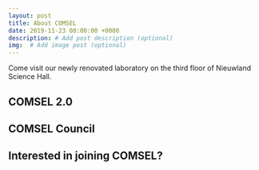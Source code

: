 ```yaml
---
layout: post
title: About COMSEL
date: 2019-11-23 00:00:00 +0000
description: # Add post description (optional)
img:  # Add image post (optional)
---
```

Come visit our newly renovated laboratory on the third floor of Nieuwland Science Hall.
<!--more-->

## COMSEL 2.0

## COMSEL Council

## Interested in joining COMSEL?